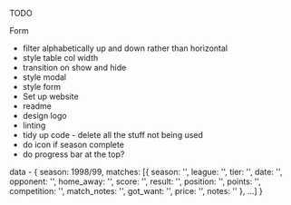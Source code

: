 TODO

Form
- filter alphabetically up and down rather than horizontal
- style table col width
- transition on show and hide
- style modal
- style form
- Set up website
- readme
- design logo
- linting
- tidy up code - delete all the stuff not being used
- do icon if season complete
- do progress bar at the top?

data -
{ 
    season: 1998/99,
    matches: [{
        season: '',
        league: '',
        tier: '',
        date: '',
        opponent: '',
        home_away: '',
        score: '',
        result: '',
        position: '',
        points: '',
        competition: '',
        match_notes: '',
        got_want: '',
        price: '',
        notes: ''
    }, ...]
 }